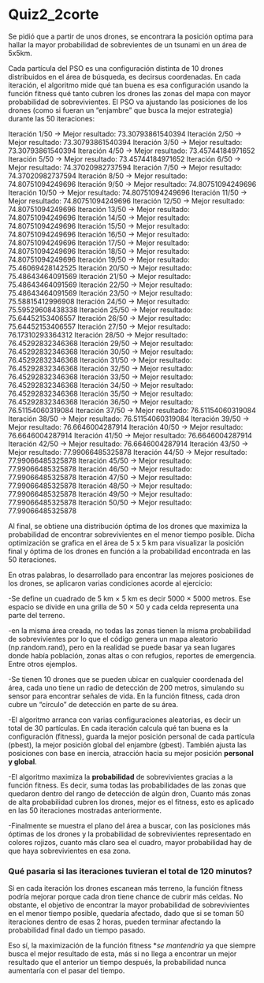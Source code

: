 # Quiz2_2corte
Se pidió que a partir de unos drones, se encontrara la posición optima para hallar la mayor probabilidad de sobrevientes de un tsunami en un área de 5x5km.

Cada partícula del PSO es una configuración distinta de 10 drones distribuidos en el área de búsqueda, es decirsus coordenadas. En cada iteración, el algoritmo mide qué tan buena es esa configuración usando la función fitness qué tanto cubren los drones las zonas del mapa con mayor probabilidad de sobrevivientes. El PSO va ajustando las posiciones de los drones (como si fueran un “enjambre” que busca la mejor estrategia) durante las 50 iteraciones:

Iteración 1/50 -> Mejor resultado: 73.30793861540394
Iteración 2/50 -> Mejor resultado: 73.30793861540394
Iteración 3/50 -> Mejor resultado: 73.30793861540394
Iteración 4/50 -> Mejor resultado: 73.45744184971652
Iteración 5/50 -> Mejor resultado: 73.45744184971652
Iteración 6/50 -> Mejor resultado: 74.37020982737594
Iteración 7/50 -> Mejor resultado: 74.37020982737594
Iteración 8/50 -> Mejor resultado: 74.80751094249696
Iteración 9/50 -> Mejor resultado: 74.80751094249696
Iteración 10/50 -> Mejor resultado: 74.80751094249696
Iteración 11/50 -> Mejor resultado: 74.80751094249696
Iteración 12/50 -> Mejor resultado: 74.80751094249696
Iteración 13/50 -> Mejor resultado: 74.80751094249696
Iteración 14/50 -> Mejor resultado: 74.80751094249696
Iteración 15/50 -> Mejor resultado: 74.80751094249696
Iteración 16/50 -> Mejor resultado: 74.80751094249696
Iteración 17/50 -> Mejor resultado: 74.80751094249696
Iteración 18/50 -> Mejor resultado: 74.80751094249696
Iteración 19/50 -> Mejor resultado: 75.46069428142525
Iteración 20/50 -> Mejor resultado: 75.48643464091569
Iteración 21/50 -> Mejor resultado: 75.48643464091569
Iteración 22/50 -> Mejor resultado: 75.48643464091569
Iteración 23/50 -> Mejor resultado: 75.58815412996908
Iteración 24/50 -> Mejor resultado: 75.59529608438338
Iteración 25/50 -> Mejor resultado: 75.64452153406557
Iteración 26/50 -> Mejor resultado: 75.64452153406557
Iteración 27/50 -> Mejor resultado: 76.17310293364312
Iteración 28/50 -> Mejor resultado: 76.45292832346368
Iteración 29/50 -> Mejor resultado: 76.45292832346368
Iteración 30/50 -> Mejor resultado: 76.45292832346368
Iteración 31/50 -> Mejor resultado: 76.45292832346368
Iteración 32/50 -> Mejor resultado: 76.45292832346368
Iteración 33/50 -> Mejor resultado: 76.45292832346368
Iteración 34/50 -> Mejor resultado: 76.45292832346368
Iteración 35/50 -> Mejor resultado: 76.45292832346368
Iteración 36/50 -> Mejor resultado: 76.51154060319084
Iteración 37/50 -> Mejor resultado: 76.51154060319084
Iteración 38/50 -> Mejor resultado: 76.51154060319084
Iteración 39/50 -> Mejor resultado: 76.6646004287914
Iteración 40/50 -> Mejor resultado: 76.6646004287914
Iteración 41/50 -> Mejor resultado: 76.6646004287914
Iteración 42/50 -> Mejor resultado: 76.6646004287914
Iteración 43/50 -> Mejor resultado: 77.99066485325878
Iteración 44/50 -> Mejor resultado: 77.99066485325878
Iteración 45/50 -> Mejor resultado: 77.99066485325878
Iteración 46/50 -> Mejor resultado: 77.99066485325878
Iteración 47/50 -> Mejor resultado: 77.99066485325878
Iteración 48/50 -> Mejor resultado: 77.99066485325878
Iteración 49/50 -> Mejor resultado: 77.99066485325878
Iteración 50/50 -> Mejor resultado: 77.99066485325878

Al final, se obtiene una distribución óptima de los drones que maximiza la probabilidad de encontrar sobrevivientes en el menor tiempo posible. Dicha optimización se grafica en el área de 5 x 5 km para visualizar la posición final y óptima de los drones en función a la probabilidad encontrada en las 50 iteraciones.

En otras palabras, lo desarrollado para encontrar las mejores posiciones de los drones, se aplicaron varias condiciones acorde al ejercicio:

-Se define un cuadrado de 5 km × 5 km  es decir 5000 × 5000 metros. Ese espacio se divide en una grilla de 50 × 50 y cada celda representa una parte del terreno.

-en la misma área creada, no todas las zonas tienen la misma probabilidad de sobrevivientes por lo que el código genera un mapa aleatorio (np.random.rand), pero en la realidad se puede basar ya sean lugares donde había población, zonas altas o con refugios, reportes de emergencia. Entre otros ejemplos.

-Se tienen 10 drones que se pueden ubicar en cualquier coordenada del área, cada uno tiene un radio de detección de 200 metros, simulando su sensor para encontrar señales de vida. En la función fitness, cada dron cubre un “círculo” de detección en parte de su área.

-El algoritmo arranca con varias configuraciones aleatorias, es decir un total de 30 partículas. En cada iteración calcula qué tan buena es la configuración (fitness), guarda la mejor posición personal de cada partícula (pbest), la mejor posición global del enjambre (gbest). También ajusta las posiciones con base en inercia, atracción hacia su mejor posición **personal y global**.

-El algoritmo maximiza la **probabilidad** de sobrevivientes gracias a la función fitness. Es decir, suma todas las probabilidades de las zonas que quedaron dentro del rango de detección de algún dron, Cuanto más zonas de alta probabilidad cubren los drones, mejor es el fitness, esto es aplicado en las 50 iteraciones mostradas anteriormente.

-Finalmente se muestra el plano del área a buscar, con las posiciones más óptimas de los drones y la probabilidad de sobrevivientes representado en colores rojizos, cuanto más claro sea el cuadro, mayor probabilidad hay de que haya sobrevivientes en esa zona.

### Qué pasaria si las iteraciones tuvieran el total de 120 minutos?

Si en cada iteración los drones escanean más terreno, la función fitness podría mejorar porque cada dron tiene chance de cubrir más celdas. No obstante, el objetivo de encontrar la mayor probabilidad de sobrevivientes en el menor tiempo posible, quedaría afectado, dado que si se toman 50 iteraciones dentro de esas 2 horas, pueden terminar afectando la probabilidad final dado un tiempo pasado.

Eso sí, la maximización de la función fitness **se mantendría* ya que siempre busca el mejor resultado de esta, más si no llega a encontrar un mejor resultado que el anterior un tiempo después, la probabilidad nunca aumentaría con el pasar del tiempo.


